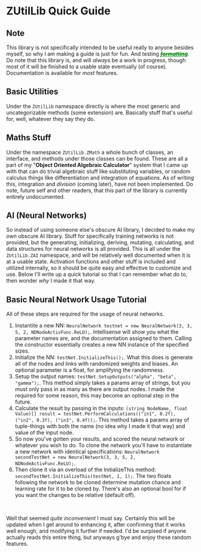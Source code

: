 <h1>ZUtilLib Quick Guide</h1>
<h2>Note</h2>
<p>This library is not specifically intended to be useful really to anyone besides myself, so why I am making a guide is just for fun. And testing <u style="color:green;"><s><i><b>formatting</b></i></s></u>. Do note that this library is, and will <i>always</i> be a work in progress, though most of it will be finished to a usable state eventually (of course). Documentation is available for <i>most</i> features.</p>
<h2>Basic Utilities</h2>
<p>Under the <code>ZUtilLib</code> namespace directly is where the most generic and uncategorizable methods (some extension) are. Basically stuff that's useful for, well, whatever they say they do.</p>
<h2>Maths Stuff</h2>
<p>Under the namespace <code>ZUtilLib.ZMath</code> a whole bunch of classes, an interface, and methods under those classes can be found. These are all a part of my "<b>Object Oriented Algebraic Calculator</b>" system that I came up with that can do trivial algebraic stuff like substituting variables, or random calculus things like differentiation and integration of equations. As of writing this, integration and <i>division</i> (coming later), have not been implemented. Do note, future self and other readers, that this part of the library is currently entirely undocumented.</p>
<h2>AI (Neural Networks)</h2>
<p>So instead of using someone else's obscure AI library, I decided to make my <i>own</i> obscure AI library. Stuff for specifically training networks is not provided, but the generating, initializing, deriving, mutating, calculating, and data structures for neural networks is all provided. This is all under the <code>ZUtilLib.ZAI</code> namespace, and will be relatively well documented when it is at a usable state. Activation functions and other stuff is included and utilized internally, so it should be quite easy and effective to customize and use. Below I'll write up a quick tutorial so that I can remember what do to, then wonder <i>why</i> I made it that way.</p>
<h2>Basic Neural Network Usage Tutorial</h2>
<p>All of these steps are required for the usage of neural networks.</p>
<ol>
	<li>Instantite a new NN: <code>NeuralNetwork testnet = new NeuralNetwork(3, 3, 5, 2, NDNodeActivFunc.ReLU);</code>. Intellisense will show you what the parameter names are, and the documentation assigned to them. Calling the constructor essentially creates a new NN instance of the specified sizes.</li>
	<li>Initialize the NN: <code>testNet.InitializeThis();</code>. What this does is generate all of the nodes and links with randomized weights and biases. An optional parameter is a float, for amplifying the randomness.</li>
	<li>Setup the output names: <code>testNet.SetupOutputs("alpha", "beta", "gamma");</code>. This method simply takes a params array of strings, but you must only pass in as many as there are output nodes. I made the required for some reason, this may become an optional step in the future.</li>
	<li>Calculate the result by passing in the inputs: <code>(string NodeName, float Value)[] result = testNet.PerformCalculations(("in1", 0.2f), ("in2", 0.3f), ("in3", 0.4f));</code>. This method takes a params array of tuple-things with both the name (no idea why I made it that way) and value of the input node.</li>
	<li>So now you've gotten your results, and scored the neural network or whatever you wish to do. To clone the network you'll have to instantiate a new network with identical specifications: <code>NeuralNetwork secondTestNet = new NeuralNetwork(3, 3, 5, 2, NDNodeActivFunc.ReLU);</code>.</li>
	<li>Then clone it via an overload of the InitializeThis method: <code>secondTestNet.InitializeThis(testNet, 1, 1);</code>. The two floats following the network to be cloned determine mutation chance and learning rate for it to be cloned by. There's also an optional bool for if you want the changes to be relative (default off).</li>
</ol>
<br>
<p>Well that seemed <i>quite inconvenient</i> I must say. Certainly this will be updated when I get around to enhancing it, after confirming that it works well enough, and modifying it further if needed. I'd be surpised if anyone actually reads this entire thing, but anyways g'bye and enjoy these random features.</p>
